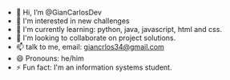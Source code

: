 - 👋 Hi, I’m @GianCarlosDev
- 👀 I'm interested in new challenges
- 🌱 I'm currently learning: python, java, javascript, html and css.
- 💞️ I'm looking to collaborate on project solutions.
- 📫 talk to me, email: giancrlos34@gmail.com
- 😄 Pronouns: he/him
- ⚡ Fun fact: I'm an information systems student.

<!---
GianCarlosDev/GianCarlosDev is a ✨ special ✨ repository because its `README.md` (this file) appears on your GitHub profile.
You can click the Preview link to take a look at your changes.
--->
